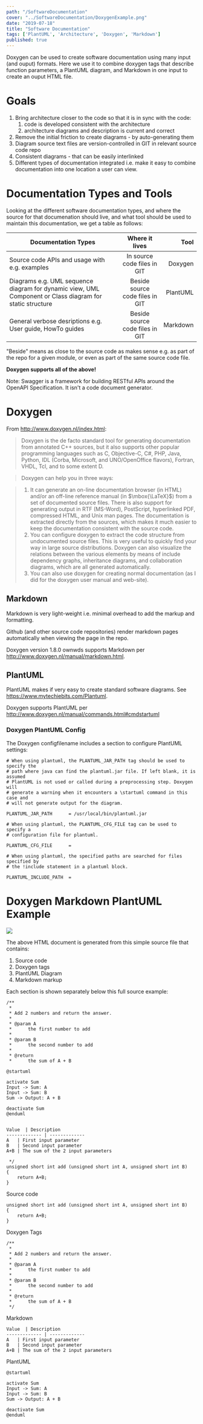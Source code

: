 ```yaml
---
path: "/SoftwareDocumentation"
cover: "../SoftwareDocumentation/DoxygenExample.png"
date: "2019-07-18"
title: "Software Documentation"
tags: ['PlantUML', 'Architecture', 'Doxygen', 'Markdown']
published: true
---
```


Doxygen can be used to create software documentation using many input (and ouput) formats. Here we use it to combine doxygen tags that describe function parameters, a PlantUML diagram, and Markdown in one input to create an ouput HTML file.

# Goals
1. Bring architecture closer to the code so that it is in sync with the code:
   1. code is developed consistent with the architecture
   2. architecture diagrams and description is current and correct
2. Remove the initial friction to create diagrams - by auto-generating them
3. Diagram source text files are version-controlled in GIT in relevant source code repo
4. Consistent diagrams - that can be easily interlinked
5. Different types of documentation integrated i.e. make it easy to combine documentation into one location a user can view.


# Documentation Types and Tools
Looking at the different software documentation types, and where the source for that documenation should live, and what tool should be used to maintain this documentation, we get a table as follows:


| Documentation Types                                                                                                                  |          Where it lives         |     Tool |
|--------------------------------------------------------------------------------------------------------------------------------------|:-------------------------------:|---------:|
| Source code APIs and usage with e.g. examples                                                      |   In source code files in GIT   |  Doxygen |
| Diagrams e.g. UML sequence diagram for dynamic view, UML Component or Class diagram for static structure | Beside source code files in GIT | PlantUML |
| General verbose desriptions  e.g. User guide, HowTo guides                                                             | Beside source code files in GIT | Markdown |

"Beside" means as close to the source code as makes sense e.g. as part of the repo for a given module, or even as part of the same source code file.

**Doxygen supports all of the above!** 


Note: Swagger is a framework for building RESTful APIs around the OpenAPI Specification. It isn't a code document generator. 


 # Doxygen
 From http://www.doxygen.nl/index.html:


> Doxygen is the de facto standard tool for generating documentation from annotated C++ sources, but it also supports other popular programming languages such as C, Objective-C, C#, PHP, Java, Python, IDL (Corba, Microsoft, and UNO/OpenOffice flavors), Fortran, VHDL, Tcl, and to some extent D.

> Doxygen can help you in three ways:

> 1. It can generate an on-line documentation browser (in HTML) and/or an off-line reference manual (in $\mbox{\LaTeX}$) from a set of documented source files. There is also support for generating output in RTF (MS-Word), PostScript, hyperlinked PDF, compressed HTML, and Unix man pages. The documentation is extracted directly from the sources, which makes it much easier to keep the documentation consistent with the source code.
> 2. You can configure doxygen to extract the code structure from undocumented source files. This is very useful to quickly find your way in large source distributions. Doxygen can also visualize the relations between the various elements by means of include dependency graphs, inheritance diagrams, and collaboration diagrams, which are all generated automatically.
> 3. You can also use doxygen for creating normal documentation (as I did for the doxygen user manual and web-site).



## Markdown
Markdown is very light-weight i.e. minimal overhead to add the markup and formatting.

Github (and other source code repositories) render markdown pages automatically when viewing the page in the repo.

Doxygen version 1.8.0 ownwds supports Markdown per http://www.doxygen.nl/manual/markdown.html. 



## PlantUML

PlantUML makes if very easy to create standard software diagrams. See https://www.mytechiebits.com/Plantuml.

Doxygen supports PlantUML per http://www.doxygen.nl/manual/commands.html#cmdstartuml 

### Doxygen PlantUML Config
The Doxygen configfilename includes a section to configure PlantUML settings:
```
# When using plantuml, the PLANTUML_JAR_PATH tag should be used to specify the
# path where java can find the plantuml.jar file. If left blank, it is assumed
# PlantUML is not used or called during a preprocessing step. Doxygen will
# generate a warning when it encounters a \startuml command in this case and
# will not generate output for the diagram.

PLANTUML_JAR_PATH      = /usr/local/bin/plantuml.jar

# When using plantuml, the PLANTUML_CFG_FILE tag can be used to specify a
# configuration file for plantuml.

PLANTUML_CFG_FILE      =

# When using plantuml, the specified paths are searched for files specified by
# the !include statement in a plantuml block.

PLANTUML_INCLUDE_PATH  =
```



# Doxygen Markdown PlantUML Example 
![](./DoxygenExample.png)


The above HTML document is generated from this simple source file that contains:
1. Source code
2. Doxygen tags
3. PlantUML Diagram
4. Markdown markup

Each section is shown separately below this full source example:


```
/** 
 * 
 * Add 2 numbers and return the answer.
 * 
 * @param A 
 *      the first number to add 
 *
 * @param B
 *      the second number to add 
 * 
 * @return
 *      the sum of A + B

@startuml

activate Sum
Input -> Sum: A
Input -> Sum: B
Sum -> Output: A + B

deactivate Sum
@enduml 


Value  | Description
------------- | -------------
A   | First input parameter 
B   | Second input parameter
A+B | The sum of the 2 input parameters

 */
unsigned short int add (unsigned short int A, unsigned short int B)
{
    return A+B;
}

```


Source code

```
unsigned short int add (unsigned short int A, unsigned short int B)
{
    return A+B;
}
```

Doxygen Tags
```
/** 
 * 
 * Add 2 numbers and return the answer.
 * 
 * @param A 
 *      the first number to add 
 *
 * @param B
 *      the second number to add 
 * 
 * @return
 *      the sum of A + B
 */

```

Markdown
```
Value  | Description
------------- | -------------
A   | First input parameter 
B   | Second input parameter
A+B | The sum of the 2 input parameters
```


PlantUML
```
@startuml

activate Sum
Input -> Sum: A
Input -> Sum: B
Sum -> Output: A + B

deactivate Sum
@enduml 

```









